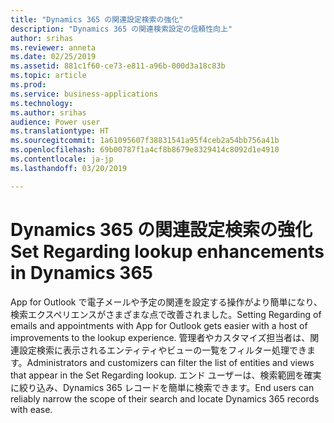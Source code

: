 ```yaml
---
title: "Dynamics 365 の関連設定検索の強化"
description: "Dynamics 365 の関連検索設定の信頼性向上"
author: srihas
ms.reviewer: anneta
ms.date: 02/25/2019
ms.assetid: 881c1f60-ce73-e811-a96b-000d3a18c83b
ms.topic: article
ms.prod: 
ms.service: business-applications
ms.technology: 
ms.author: srihas
audience: Power user
ms.translationtype: HT
ms.sourcegitcommit: 1a61095607f38831541a95f4ceb2a54bb756a41b
ms.openlocfilehash: 69b00787f1a4cf8b8679e8329414c8092d1e4910
ms.contentlocale: ja-jp
ms.lasthandoff: 03/20/2019

---
```

# <a name="set-regarding-lookup-enhancements-in-dynamics-365"></a><span data-ttu-id="549e3-103">Dynamics 365 の関連設定検索の強化</span><span class="sxs-lookup"><span data-stu-id="549e3-103">Set Regarding lookup enhancements in Dynamics 365</span></span>




<span data-ttu-id="549e3-104">App for Outlook で電子メールや予定の関連を設定する操作がより簡単になり、検索エクスペリエンスがさまざまな点で改善されました。</span><span class="sxs-lookup"><span data-stu-id="549e3-104">Setting Regarding of emails and appointments with App for Outlook gets easier with a host of improvements to the lookup experience.</span></span> <span data-ttu-id="549e3-105">管理者やカスタマイズ担当者は、関連設定検索に表示されるエンティティやビューの一覧をフィルター処理できます。</span><span class="sxs-lookup"><span data-stu-id="549e3-105">Administrators and customizers can filter the list of entities and views that appear in the Set Regarding lookup.</span></span> <span data-ttu-id="549e3-106">エンド ユーザーは、検索範囲を確実に絞り込み、Dynamics 365 レコードを簡単に検索できます。</span><span class="sxs-lookup"><span data-stu-id="549e3-106">End users can reliably narrow the scope of their search and locate Dynamics 365 records with ease.</span></span>
